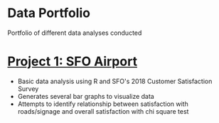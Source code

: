 # Data Portfolio
Portfolio of different data analyses conducted 

# [Project 1: SFO Airport](https://github.com/frickinfriche/SFO_Airport)
* Basic data analysis using R and SFO's 2018 Customer Satisfaction Survey 
* Generates several bar graphs to visualize data
* Attempts to identify relationship between satisfaction with roads/signage and overall satisfaction with chi square test
